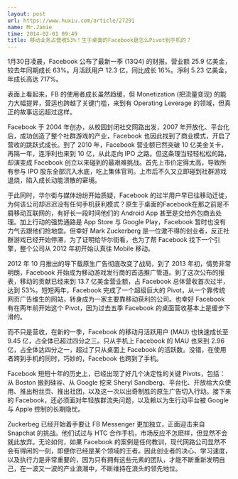 ```yaml
---
layout: post
url: https://www.huxiu.com/article/27291
name: Mr.Jamie
time: 2014-02-01 09:49
title: 移动业务占营收53%！生于桌面的Facebook是怎么Pivot到手机的？
---
```

1月30日凌晨，Facebook 公布了最新一季 (13Q4) 的财报。营业额 25.9 亿美金，较去年同期成长 63%。月活跃用户 12.3 亿，同比成长 16%。淨利 5.23 亿美金，年成长高达 717%。

表面上看起来，FB 的使用者成长虽然趋缓，但 Monetization (把流量变现) 的能力大幅提昇，营运也跨越了关键门槛，来到有 Operating Leverage 的领域，但真正的故事远远超过这样。

Facebook 于 2004 年创办，从校园封闭社交网路出发，2007 年开放化、平台化后，成功创造了整个社群游戏的产业，Facebook 也因此找到了商业模式，开启了营收的跳跃式成长。到了 2010 年，Facebook 营业额已然突破 10 亿美金关卡，再隔一年，连淨利也来到 10 亿，从此走向 IPO 之路。但这条理当轻轻松松的路，却演变成 Facebook 创立以来碰到的最艰难挑战。首先上市价定得太高，导致所有参与 IPO 股东全部沉入水底，吃上集体官司。上市后不久又立即碰到社群游戏退烧，陷入成长动能溃散的窘境。

于此同时，华尔街与媒体纷纷开始质疑，Facebook 的过半用户早已往移动迁徙，为何该公司却迟迟没有任何手机获利模式？原生于桌面的Facebook在那之前是不屑移动互联网的，有好长一段时间他们的 Android App 甚至是交给外包商去处理。加上行动的强势通路是 App Store 与 Google Play，Facebook 暂时也没有力气去跟他们抢地盘。但幸好 Mark Zuckerberg 是一位激不得的创业者，反正社群游戏已经开始停滞，为了证明给华尔街看，也为了帮 Facebook 找下一个引擎，整个公司从 2012 年初开始认真往 Mobile 移动。

2012 年 10 月推出的导下载原生广告彻底改变了战局，到了 2013 年初，情势非常明朗，Facebook 开始成为移动游戏发行商的首选推广管道。到了这次公布的报表，移动的贡献已经来到 13.7 亿美金营业额，占 Facebook 总体营收首次过半，达到 53%。短短两年，Facebook 完成了一个超级巨大的 Pivot，从一个靠传统网页广告维生的网站，转身成为一家主要靠移动获利的公司。也幸好 Facebook 有在两年前开始这个 Pivot，因为过去五季 Facebook 的桌面营收基本上是缓步下滑的。

而不只是营收，在新的一季，Facebook 的移动月活跃用户 (MAU) 也快速成长至 9.45 亿，占全体已超过四分之三。只从手机上 Facebook 的 MAU 也来到 2.96 亿，占全体达四分之一，超过了只从桌面上 Facebook 的活跃数。没错，在使用者跨到手机的同时，巧妙的，Facebook 也跨到了手机。

Facebook 短短十年的历史上，已经出现了好几个决定性的关键 Pivots，包括：从 Boston 搬到硅谷、从 Google 挖来 Sheryl Sandberg、平台化、开放给大众使用、推出粉丝页、推出社团，以及这一次以出奇制胜的原生广告切入行动。接下来的 Facebook，还必须面对年轻族群流失问题，以及赖以为生行动平台被 Google 与 Apple 控制的长期隐忧。

Zuckerbeg 已经开始着手要让 FB Messenger 更加独立，正面迎击来自 Snapchat 的挑战。他们试过与 HTC 合作手机，市场反应不怎麽样，但显然不会就此放弃。无论如何，如果 Facebook 的案例是任何教训，现代网路公司显然不会有得闲的一刻，即便你已经是某个领域的王者。因此创业者的决心、学习速度，以及执行力是非常重要的，因为只有拥有这些元素的团队，才能不断重新发明自己，在一波又一波的产业浪潮中，不断维持在浪头的领先地位。

